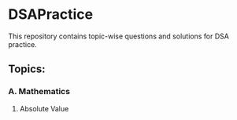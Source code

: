# DSAPractice
This repository contains topic-wise questions and solutions for DSA practice.  
## Topics:
### A. Mathematics
1. Absolute Value
